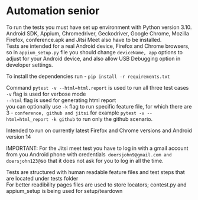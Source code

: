 # Automation senior
To run the tests you must have set up environment with Python version 3.10.  
Android SDK, Appium, Chromedriver, Geckodriver, Google Chrome, Mozilla Firefox, conference.apk and Jitsi Meet also have to be installed.  
Tests are intended for a real Android device, Firefox and Chrome browsers, so in `appium_setup.py` file
you should change `deviceName, app` options to adjust for your Android device, and also allow USB Debugging option in developer settings.
   
To install the dependencies run - ``pip install -r requirements.txt``    

Command ``pytest -v --html=html.report`` is used to run all three test cases  
``-v`` flag is used for verbose mode  
``--html`` flag is used for generating html report   
you can optionally use ``-k`` flag to run specific feature file, for which there are 3 - `conference, github and jitsi` for example `pytest -v --html=html_report -k github` to run only the github scenario.  

Intended to run on currently latest Firefox and Chrome versions and Android version 14  
  
IMPORTANT: For the Jitsi meet test you have to log in with a gmail account from you Android phone with credentials``
doersjohn9@gmail.com and doersjohn123@``so that it does not ask for you to log in all the time.  
    
Tests are structured with human readable feature files and test steps that are located under tests folder  
For better readibility pages files are used to store locators; contest.py and appium_setup is being used for setup/teardown